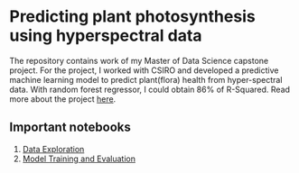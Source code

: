 # Predicting plant photosynthesis using hyperspectral data

The repository contains work of my Master of Data Science capstone project. For the project, I worked with CSIRO 
and developed a predictive machine learning model to predict plant(flora) health from hyper-spectral data. With random forest
regressor, I could obtain 86% of R-Squared. Read more about the project <a href="https://github.com/hrishi-ds/Data-Science-Capstone-Project/tree/main/Presentation%20and%20Report"> here</a>.

## Important notebooks
1. <a href = "https://github.com/hrishi-ds/Data-Science-Capstone-Project/blob/main/Notebooks/Data%20Exploration.ipynb" > Data Exploration </a>
2. <a href = "https://github.com/hrishi-ds/Data-Science-Capstone-Project/blob/main/Notebooks/Random%20Forest%20Model.ipynb"> Model Training and Evaluation </a>

